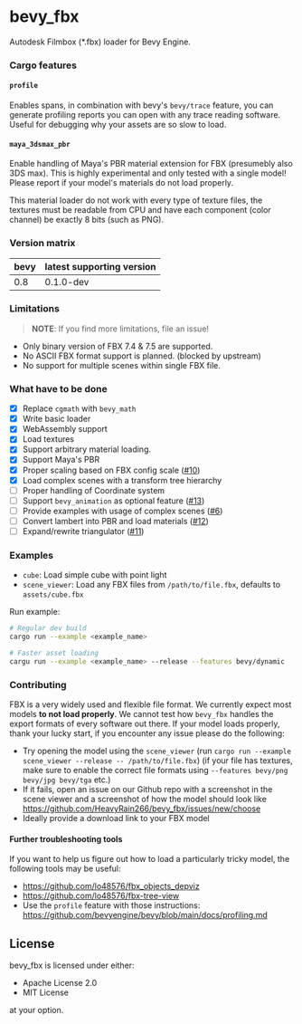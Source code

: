 # bevy_fbx

Autodesk Filmbox (*.fbx) loader for Bevy Engine.

### Cargo features

#### `profile`

Enables spans,
in combination with bevy's `bevy/trace` feature,
you can generate profiling reports you can open with any trace reading software.
Useful for debugging why your assets are so slow to load.

#### `maya_3dsmax_pbr`

Enable handling of Maya's PBR material extension for FBX (presumebly also 3DS max).
This is highly experimental and only tested with a single model!
Please report if your model's materials do not load properly.

This material loader do not work with every type of texture files,
the textures must be readable from CPU and have each component (color channel)
be exactly 8 bits (such as PNG).

### Version matrix

| bevy | latest supporting version      |
|------|--------|
| 0.8  | 0.1.0-dev |

### Limitations

> **NOTE**: If you find more limitations, file an issue!

- Only binary version of FBX 7.4 & 7.5 are supported.
- No ASCII FBX format support is planned. (blocked by upstream)
- No support for multiple scenes within single FBX file.

### What have to be done

- [X] Replace `cgmath` with `bevy_math`
- [X] Write basic loader
- [X] WebAssembly support
- [X] Load textures
- [X] Support arbitrary material loading.
- [X] Support Maya's PBR
- [X] Proper scaling based on FBX config scale ([#10](https://github.com/HeavyRain266/bevy_fbx/issues/10))
- [X] Load complex scenes with a transform tree hierarchy
- [ ] Proper handling of Coordinate system
- [ ] Support `bevy_animation` as optional feature ([#13](https://github.com/HeavyRain266/bevy_fbx/issues/13))
- [ ] Provide examples with usage of complex scenes ([#6](https://github.com/HeavyRain266/bevy_fbx/issues/6))
- [ ] Convert lambert into PBR and load materials ([#12](https://github.com/HeavyRain266/bevy_fbx/issues/12))
- [ ] Expand/rewrite triangulator ([#11](https://github.com/HeavyRain266/bevy_fbx/issues/11))

### Examples

- `cube`: Load simple cube with point light
- `scene_viewer`: Load any FBX files from `/path/to/file.fbx`, defaults to `assets/cube.fbx`

Run example:

```sh
# Regular dev build
cargo run --example <example_name>

# Faster asset loading
cargu run --example <example_name> --release --features bevy/dynamic
```

### Contributing

FBX is a very widely used and flexible file format.
We currently expect most models **to not load properly**.
We cannot test how `bevy_fbx` handles the export formats of every software out there.
If your model loads properly, thank your lucky start,
if you encounter any issue please do the following:

- Try opening the model using the `scene_viewer` (run `cargo run --example scene_viewer --release -- /path/to/file.fbx`)
  (if your file has textures, make sure to enable the correct file formats using `--features bevy/png bevy/jpg bevy/tga` etc.)
- If it fails, open an issue on our Github repo with a screenshot in the scene viewer
  and a screenshot of how the model should look like
  <https://github.com/HeavyRain266/bevy_fbx/issues/new/choose>
- Ideally provide a download link to your FBX model

#### Further troubleshooting tools

If you want to help us figure out how to load a particularly tricky model,
the following tools may be useful:

- <https://github.com/lo48576/fbx_objects_depviz>
- <https://github.com/lo48576/fbx-tree-view>
- Use the `profile` feature with those instructions: https://github.com/bevyengine/bevy/blob/main/docs/profiling.md

## License

bevy_fbx is licensed under either:

- Apache License 2.0
- MIT License

at your option.
